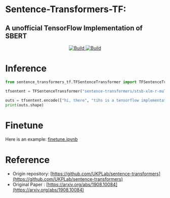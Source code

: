 # Sentence-Transformers-TF: 

## A unofficial TensorFlow Implementation of SBERT


<p align="center">
    <a href="https://colab.research.google.com/github/mymusise/sentence-transformers-tf/blob/main/finetune.ipynb">
        <img alt="Build" src="https://colab.research.google.com/assets/colab-badge.svg">
    </a>
    <a href="https://travis-ci.org/mymusise/sentence-transformers-tf.svg?branch=master">
        <img alt="Build" src="https://travis-ci.org/mymusise/sentence-transformers-tf.svg?branch=master">
    </a>
    
</p>

# Inference

```python
from sentence_transformers_tf.TFSentenceTransformer import TFSentenceTransformer

tfsentent = TFSentenceTransformer("sentence-transformers/stsb-xlm-r-multilingual")

outs = tfsentent.encode(["hi, there", "tihs is a tensorflow implementation of the sbert"])
print(outs.shape)
```

# Finetune

Here is an example: [finetune.ipynb](finetune.ipynb)


# Reference

- Origin repository: [https://github.com/UKPLab/sentence-transformers](https://github.com/UKPLab/sentence-transformers)
- Original Paper : [https://arxiv.org/abs/1908.10084](https://arxiv.org/abs/1908.10084)